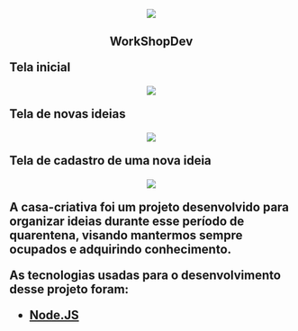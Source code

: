 
<p align="center"> <img src="https://uploaddeimagens.com.br/images/002/567/949/original/logo.png?1585928891"></p>
<h2><p align="center"><strong> WorkShopDev 


 <strong>Tela inicial</strong>


<p align="center">
<img src="https://uploaddeimagens.com.br/images/002/567/953/original/home.PNG?1585928983">
</p>

<strong>Tela de novas ideias</strong>


<p align="center">
<img src="https://uploaddeimagens.com.br/images/002/567/957/original/home1.PNG?1585929057">
</p>


<strong>Tela de cadastro de uma nova ideia</strong>


<p align="center">
<img src="https://uploaddeimagens.com.br/images/002/567/962/original/form.PNG?1585929122">
</p>



<p> 
A casa-criativa foi um projeto desenvolvido para organizar ideias durante esse período de quarentena, visando mantermos sempre ocupados e adquirindo conhecimento.</P> 
<P> As tecnologias usadas para o desenvolvimento desse projeto foram:</p>

 - <a href="https://nodejs.org/en/">Node.JS</a>

 
